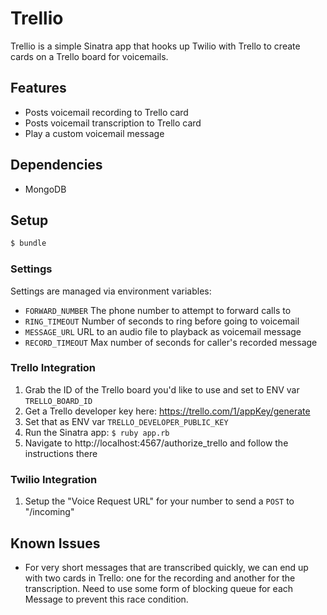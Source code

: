 # Trellio

Trellio is a simple Sinatra app that hooks up Twilio with Trello to create cards
on a Trello board for voicemails.

## Features

* Posts voicemail recording to Trello card
* Posts voicemail transcription to Trello card
* Play a custom voicemail message

## Dependencies

* MongoDB

## Setup

```bash
$ bundle
```

### Settings

Settings are managed via environment variables:

* `FORWARD_NUMBER` The phone number to attempt to forward calls to
* `RING_TIMEOUT` Number of seconds to ring before going to voicemail
* `MESSAGE_URL` URL to an audio file to playback as voicemail message
* `RECORD_TIMEOUT` Max number of seconds for caller's recorded message

### Trello Integration

1. Grab the ID of the Trello board you'd like to use and set to ENV var
   `TRELLO_BOARD_ID`
1. Get a Trello developer key here: https://trello.com/1/appKey/generate
1. Set that as ENV var `TRELLO_DEVELOPER_PUBLIC_KEY`
1. Run the Sinatra app: `$ ruby app.rb`
1. Navigate to http://localhost:4567/authorize_trello and follow the
   instructions there

### Twilio Integration

1. Setup the "Voice Request URL" for your number to send a `POST` to "/incoming"

## Known Issues

* For very short messages that are transcribed quickly, we can end up with two
  cards in Trello: one for the recording and another for the transcription. Need
  to use some form of blocking queue for each Message to prevent this race
  condition.